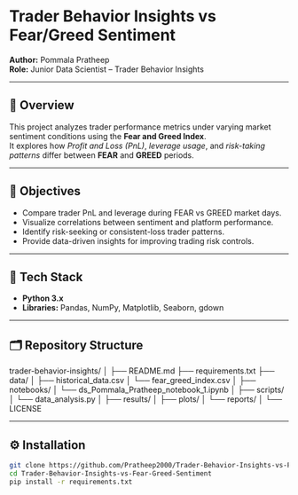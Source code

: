 # Trader Behavior Insights vs Fear/Greed Sentiment

**Author:** Pommala Pratheep  
**Role:** Junior Data Scientist – Trader Behavior Insights  

---

## 📖 Overview
This project analyzes trader performance metrics under varying market sentiment conditions using the **Fear and Greed Index**.  
It explores how *Profit and Loss (PnL)*, *leverage usage*, and *risk-taking patterns* differ between **FEAR** and **GREED** periods.

---

## 🎯 Objectives
- Compare trader PnL and leverage during FEAR vs GREED market days.
- Visualize correlations between sentiment and platform performance.
- Identify risk-seeking or consistent-loss trader patterns.
- Provide data-driven insights for improving trading risk controls.

---

## 🧠 Tech Stack
- **Python 3.x**
- **Libraries:** Pandas, NumPy, Matplotlib, Seaborn, gdown

---

## 🗂️ Repository Structure
trader-behavior-insights/
│
├── README.md
├── requirements.txt
├── data/
│ ├── historical_data.csv
│ └── fear_greed_index.csv
│
├── notebooks/
│ └── ds_Pommala_Pratheep_notebook_1.ipynb
│
├── scripts/
│ └── data_analysis.py
│
├── results/
│ ├── plots/
│ └── reports/
│
└── LICENSE


---

## ⚙️ Installation

```bash
git clone https://github.com/Pratheep2000/Trader-Behavior-Insights-vs-Fear-Greed-Sentiment.git
cd Trader-Behavior-Insights-vs-Fear-Greed-Sentiment
pip install -r requirements.txt
